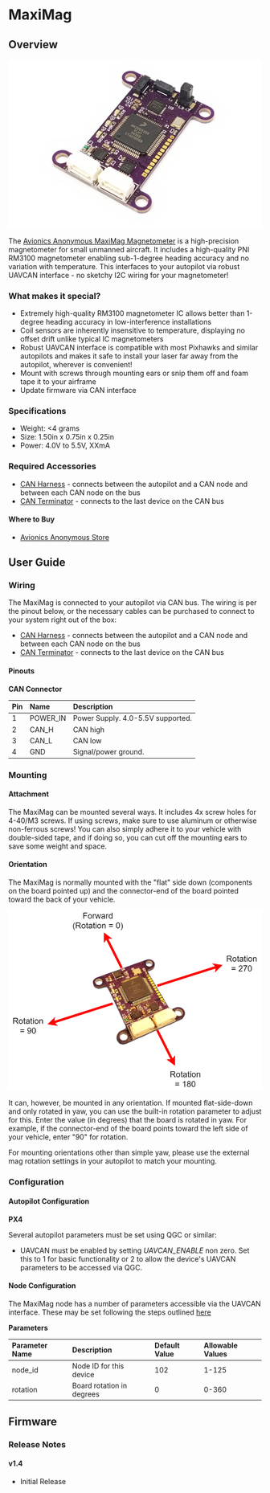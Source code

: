 # MaxiMag

## Overview

![MaxiMag Magnetometer](../.gitbook/assets/maximag.png)

The [Avionics Anonymous MaxiMag Magnetometer](https://www.avionicsanonymous.com/product-page/uavcan-high-quality-magnetometer) is a high-precision magnetometer for small unmanned aircraft. It includes a high-quality PNI RM3100 magnetometer enabling sub-1-degree heading accuracy and no variation with temperature. This interfaces to your autopilot via robust UAVCAN interface - no sketchy I2C wiring for your magnetometer!

### What makes it special?

* Extremely high-quality RM3100 magnetometer IC allows better than 1-degree heading accuracy in low-interference installations
* Coil sensors are inherently insensitive to temperature, displaying no offset drift unlike typical IC magnetometers
* Robust UAVCAN interface is compatible with most Pixhawks and similar autopilots and makes it safe to install your laser far away from the autopilot, wherever is convenient!
* Mount with screws through mounting ears or snip them off and foam tape it to your airframe
* Update firmware via CAN interface

### Specifications

* Weight: &lt;4 grams  
* Size: 1.50in x 0.75in x 0.25in  
* Power: 4.0V to 5.5V, XXmA  

### Required Accessories

* [CAN Harness](https://www.avionicsanonymous.com/product-page/uavcan-interconnect-cable) - connects between the autopilot and a CAN node and between each CAN node on the bus
* [CAN Terminator](https://www.avionicsanonymous.com/product-page/uavcan-terminator) - connects to the last device on the CAN bus

#### Where to Buy

* [Avionics Anonymous Store](https://www.avionicsanonymous.com/product-page/uavcan-high-quality-magnetometer)

## User Guide

### Wiring

The MaxiMag is connected to your autopilot via CAN bus. The wiring is per the pinout below, or the necessary cables can be purchased to connect to your system right out of the box:

* [CAN Harness](https://www.avionicsanonymous.com/product-page/uavcan-interconnect-cable) - connects between the autopilot and a CAN node and between each CAN node on the bus
* [CAN Terminator](https://www.avionicsanonymous.com/product-page/uavcan-terminator) - connects to the last device on the CAN bus

#### Pinouts

**CAN Connector**

| Pin | Name | Description |
| :--- | :--- | :--- |
| 1 | POWER\_IN | Power Supply. 4.0-5.5V supported. |
| 2 | CAN\_H | CAN high |
| 3 | CAN\_L | CAN low |
| 4 | GND | Signal/power ground. |

### Mounting

#### Attachment

The MaxiMag can be mounted several ways. It includes 4x screw holes for 4-40/M3 screws. If using screws, make sure to use aluminum or otherwise non-ferrous screws! You can also simply adhere it to your vehicle with double-sided tape, and if doing so, you can cut off the mounting ears to save some weight and space.

#### Orientation

The MaxiMag is normally mounted with the "flat" side down \(components on the board pointed up\) and the connector-end of the board pointed toward the back of your vehicle.

![Mounting Orientation and Rotation Param \(MiniMag shown\)](../.gitbook/assets/minimag_rotation.png)

It can, however, be mounted in any orientation. If mounted flat-side-down and only rotated in yaw, you can use the built-in rotation parameter to adjust for this. Enter the value \(in degrees\) that the board is rotated in yaw. For example, if the connector-end of the board points toward the left side of your vehicle, enter "90" for rotation.

For mounting orientations other than simple yaw, please use the external mag rotation settings in your autopilot to match your mounting.

### Configuration

#### Autopilot Configuration

**PX4**

Several autopilot parameters must be set using QGC or similar:

* UAVCAN must be enabled by setting _UAVCAN\_ENABLE_ non zero. Set this to 1 for basic functionality or 2 to allow the device's UAVCAN parameters to be accessed via QGC.

#### Node Configuration

The MaxiMag node has a number of parameters accessible via the UAVCAN interface. These may be set following the steps outlined [here](../general/parameters.md)

**Parameters**

| Parameter Name | Description | Default Value | Allowable Values |
| :--- | :--- | :--- | :--- |
| node\_id | Node ID for this device | 102 | 1-125 |
| rotation | Board rotation in degrees | 0 | 0-360 |

## Firmware

### Release Notes

#### v1.4

* Initial Release

